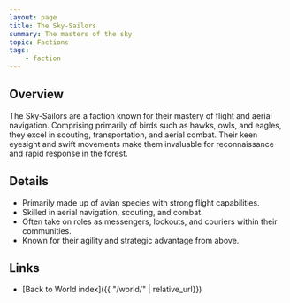 ```yaml
---
layout: page
title: The Sky-Sailors
summary: The masters of the sky.
topic: Factions
tags:
    - faction
---
```


## Overview

The Sky-Sailors are a faction known for their mastery of flight and aerial navigation. Comprising primarily of birds such as hawks, owls, and eagles, they excel in scouting, transportation, and aerial combat. Their keen eyesight and swift movements make them invaluable for reconnaissance and rapid response in the forest.

## Details

- Primarily made up of avian species with strong flight capabilities.
- Skilled in aerial navigation, scouting, and combat.
- Often take on roles as messengers, lookouts, and couriers within their communities.
- Known for their agility and strategic advantage from above.

## Links

- [Back to World index]({{ "/world/" | relative_url}})
